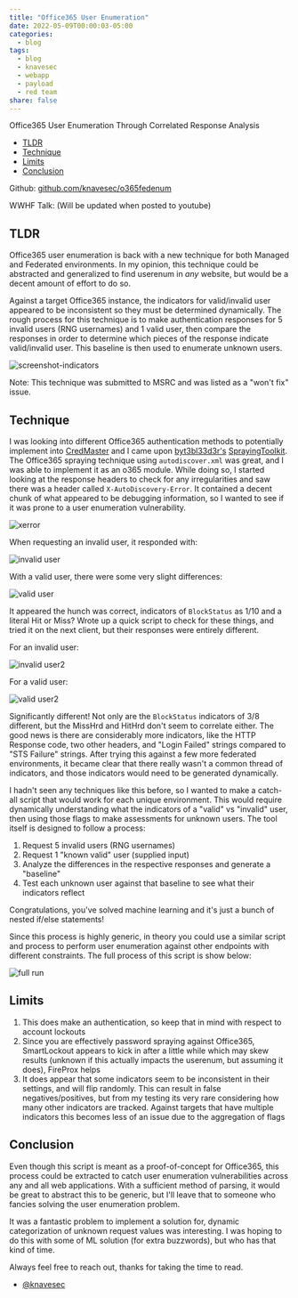```yaml
---
title: "Office365 User Enumeration"
date: 2022-05-09T00:00:03-05:00
categories:
  - blog
tags:
  - blog
  - knavesec
  - webapp
  - payload
  - red team
share: false
---
```


Office365 User Enumeration Through Correlated Response Analysis

- [TLDR](#tldr)
- [Technique](#Technique)
- [Limits](#Limits)
- [Conclusion](#Conclusion)

Github: [github.com/knavesec/o365fedenum](https://github.com/knavesec/o365fedenum)

WWHF Talk: (Will be updated when posted to youtube)

## TLDR

Office365 user enumeration is back with a new technique for both Managed and Federated environments. In my opinion, this technique could be abstracted and generalized to find userenum in _any_ website, but would be a decent amount of effort to do so.

Against a target Office365 instance, the indicators for valid/invalid user appeared to be inconsistent so they must be determined dynamically. The rough process for this technique is to make authentication responses for 5 invalid users (RNG usernames) and 1 valid user, then compare the responses in order to determine which pieces of the response indicate valid/invalid user. This baseline is then used to enumerate unknown users.

![screenshot-indicators](https://raw.githubusercontent.com/whynotsecurity/whynotsecurity.github.io/master/assests/images/o365fedenum/baseline.png)

Note: This technique was submitted to MSRC and was listed as a "won't fix" issue.


## Technique

I was looking into different Office365 authentication methods to potentially implement into [CredMaster](https://github.com/knavesec/CredMaster) and I came upon [byt3bl33d3r's](https://twitter.com/byt3bl33d3r) [SprayingToolkit](https://github.com/byt3bl33d3r/SprayingToolkit). The Office365 spraying technique using `autodiscover.xml` was great, and I was able to implement it as an o365 module. While doing so, I started looking at the response headers to check for any irregularities and saw there was a header called `X-AutoDiscovery-Error`. It contained a decent chunk of what appeared to be debugging information, so I wanted to see if it was prone to a user enumeration vulnerability.

![xerror](https://raw.githubusercontent.com/whynotsecurity/whynotsecurity.github.io/master/assests/images/o365fedenum/initial-request.png)

When requesting an invalid user, it responded with:

![invalid user](https://raw.githubusercontent.com/whynotsecurity/whynotsecurity.github.io/master/assests/images/o365fedenum/invalid-ex1.png)

With a valid user, there were some very slight differences:

![valid user](https://raw.githubusercontent.com/whynotsecurity/whynotsecurity.github.io/master/assests/images/o365fedenum/valid-ex1.png)

It appeared the hunch was correct, indicators of `BlockStatus` as 1/10 and a literal Hit or Miss? Wrote up a quick script to check for these things, and tried it on the next client, but their responses were entirely different.

For an invalid user:

![invalid user2](https://raw.githubusercontent.com/whynotsecurity/whynotsecurity.github.io/master/assests/images/o365fedenum/invalid-ex2.png)

For a valid user:

![valid user2](https://raw.githubusercontent.com/whynotsecurity/whynotsecurity.github.io/master/assests/images/o365fedenum/valid-ex2.png)

Significantly different! Not only are the `BlockStatus` indicators of 3/8 different, but the MissHrd and HitHrd don't seem to correlate either. The good news is there are considerably more indicators, like the HTTP Response code, two other headers, and "Login Failed" strings compared to "STS Failure" strings. After trying this against a few more federated environments, it became clear that there really wasn't a common thread of indicators, and those indicators would need to be generated dynamically.

I hadn't seen any techniques like this before, so I wanted to make a catch-all script that would work for each unique environment. This would require dynamically understanding what the indicators of a "valid" vs "invalid" user, then using those flags to make assessments for unknown users. The tool itself is designed to follow a process:

1. Request 5 invalid users (RNG usernames)
2. Request 1 "known valid" user (supplied input)
3. Analyze the differences in the respective responses and generate a "baseline"
4. Test each unknown user against that baseline to see what their indicators reflect

Congratulations, you've solved machine learning and it's just a bunch of nested if/else statements!

Since this process is highly generic, in theory you could use a similar script and process to perform user enumeration against other endpoints with different constraints. The full process of this script is show below:

![full run](https://raw.githubusercontent.com/whynotsecurity/whynotsecurity.github.io/master/assests/images/o365fedenum/full-run.png)


## Limits

1. This does make an authentication, so keep that in mind with respect to account lockouts
2. Since you are effectively password spraying against Office365, SmartLockout appears to kick in after a little while which may skew results (unknown if this actually impacts the userenum, but assuming it does), FireProx helps
3. It does appear that some indicators seem to be inconsistent in their settings, and will flip randomly. This can result in false negatives/positives, but from my testing its very rare considering how many other indicators are tracked. Against targets that have multiple indicators this becomes less of an issue due to the aggregation of flags


## Conclusion

Even though this script is meant as a proof-of-concept for Office365, this process could be extracted to catch user enumeration vulnerabilities across any and all web applications. With a sufficient method of parsing, it would be great to abstract this to be generic, but I'll leave that to someone who fancies solving the user enumeration problem.

It was a fantastic problem to implement a solution for, dynamic categorization of unknown request values was interesting. I was hoping to do this with some of ML solution (for extra buzzwords), but who has that kind of time.

Always feel free to reach out, thanks for taking the time to read.

- [@knavesec](https://twitter.com/knavesec)
